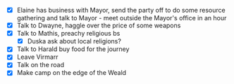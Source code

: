 - [x] Elaine has business with Mayor, send the party off to do some resource gathering and talk to Mayor - meet outside the Mayor's office in an hour
- [x] Talk to Dwayne, haggle over the price of some weapons
- [x] Talk to Mathis, preachy religious bs
	- [x] Duska ask about local religions?
- [x] Talk to Harald buy food for the journey
- [x] Leave Virmarr
- [x] Talk on the road
- [x] Make camp on the edge of the Weald
